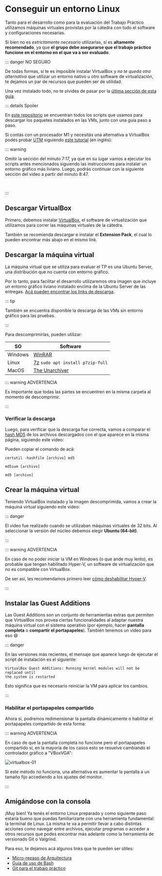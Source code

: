 # Conseguir un entorno Linux

Tanto para el desarrollo como para la evaluación del Trabajo Práctico utilizamos
máquinas virtuales provistas por la cátedra con todo el software y
configuraciones necesarias.

Si bien no es _estrictamente necesario_ utilizarlas, sí es **altamente
recomendado**, ya que **el grupo debe asegurarse que el trabajo práctico
funcione en el entorno en el que va a ser evaluado**.

::: danger NO SEGURO

De todas formas, si te es imposible instalar VirtualBox y _no te queda otra
alternativa_ que utilizar un entorno nativo u otro software de virtualización,
te dejamos un par de recursos que pueden ser de utilidad.

Una vez instalado todo, no te olvides de pasar por la
[última sección de esta guía](#amigandose-con-la-consola).

::: details Spoiler

En [este repositorio](https://github.com/sisoputnfrba/entorno-vms) se encuentran
todos los scripts que usamos para descargar los paquetes instalados en las VMs,
junto con una guía paso a paso.

Si contás con un procesador M1 y necesitás una alternativa a VirtualBox podés
probar [UTM](https://mac.getutm.app/) siguiendo
[este tutorial](https://www.youtube.com/watch?v=) (en inglés):

<YouTube v="hnwK-nkXolc"/>

::: warning

Omitir la sección del minuto 7:17, ya que en su lugar vamos a
ejecutar los scripts antes mencionados siguiendo las instrucciones para instalar
un entorno gráfico más liviano. Luego, podrás continuar con la siguiente sección
del video a partir del minuto 8:47.

<br>

:::

## Descargar VirtualBox

Primero, debemos instalar
[VirtualBox](https://www.virtualbox.org/wiki/Downloads), el software de
virtualización que utilizamos para correr las máquinas virtuales de la cátedra.

También se recomienda descargar e instalar el **Extension Pack**, el cual lo
pueden encontrar más abajo en el mismo link.

## Descargar la máquina virtual

La máquina virtual que se utiliza para evaluar el TP es una Ubuntu Server, una
distribución que no cuenta con entorno gráfico.

Por lo tanto, para facilitar el desarrollo utilizaremos otra imagen que incluye
un entorno gráfico liviano instalado encima de la Ubuntu Server de las entregas.
[Acá pueden encontrar los links de descarga](/recursos/vms#xubuntu).

::: tip

También se encuentra disponible la descarga de las VMs sin entorno gráfico para
las pruebas.

:::

Para descomprimirlas, pueden utilizar:

| SO      | Software                                                                                     |
|---------|----------------------------------------------------------------------------------------------|
| Windows | [WinRAR](https://www.win-rar.com/)                                                           |
| Linux   | [7z](http://manpages.ubuntu.com/manpages/jammy/man1/7z.1.html) `sudo apt install p7zip-full` |
| MacOS   | [The Unarchiver](https://theunarchiver.com/)                                                 |


::: warning ADVERTENCIA

Es importante que todas las partes se encuentren en la misma carpeta al momento
de descomprimir.

:::

### Verificar la descarga

Luego, para verificar que la descarga fue correcta, vamos a comparar el
[hash MD5](https://es.wikipedia.org/wiki/MD5) de los archivos descargados con el
que aparece en la misma página, siguiendo este video:

<YouTube v="0CL9Os8IUcY"/>

Pueden copiar el comando de acá:

<CodeGroup>
<CodeGroupItem title="Windows">

```:no-line-numbers
certutil -hashfile [archivo] md5
```

</CodeGroupItem>
<CodeGroupItem title="Linux">

```:no-line-numbers
md5sum [archivo]
```

</CodeGroupItem>
<CodeGroupItem title="MacOS">

```:no-line-numbers
md5 [archivo]
```

</CodeGroupItem>
</CodeGroup>

## Crear la máquina virtual

Teniendo VirtualBox instalado y la imagen descomprimida, vamos a crear la
máquina virtual siguiendo este video:

::: danger

El video fue realizado cuando se utilizaban máquinas virtuales de 32 bits. Al
seleccionar la versión del núcleo debemos elegir **Ubuntu (64-bit)**.

:::

<YouTube v="DmkSXv_Xa-U"/>

::: warning ADVERTENCIA

En caso de no poder iniciar la VM en Windows (o que ande muy lento), es probable
que tengan habilitado Hyper-V, un software de virtualización que no es
compatible con VirtualBox.

De ser así, les recomendamos primero leer
[cómo deshabilitar Hyper-V](https://docs.microsoft.com/es-es/troubleshoot/windows-client/application-management/virtualization-apps-not-work-with-hyper-v).

:::

## Instalar las Guest Additions

Las Guest Additions son un conjunto de herramientas extras que permiten que
VirtualBox nos provea ciertas funcionalidades al adaptar nuestra máquina virtual
con el sistema operativo (por ejemplo, hacer **pantalla completa** o **compartir
el portapapeles**). También tenemos un video para eso :smile:

<YouTube v="uMoO58tPc5c"/>

::: danger

En las versiones más recientes, el mensaje que aparece luego de ejecutar el
script de instalación es el siguiente:
```:no-line-numbers
VirtualBox Guest Additions: Running kernel modules will not be replaced until
the system is restarted
```
Esto significa que es necesario reiniciar la VM para aplicar los cambios.

:::

### Habilitar el portapapeles compartido

Ahora sí, podremos redimensionar la pantalla dinámicamente o habilitar el
portapapeles compartido de esta forma:

<YouTube v="xJ52dDTfCHo"/>

::: warning ADVERTENCIA

En caso de que la pantalla completa no funcione pero el portapapeles compartido
sí, en la mayoría de los casos esto se resuelve cambiando el controlador gráfico
a "VBoxVGA":

![virtualbox-01](/img/primeros-pasos/linux/virtualbox-01.png)

Si este método no funciona, una alternativa es aumentar la pantalla a un tamaño
fijo accediendo a los ajustes del monitor.

:::

## Amigándose con la consola

¡Muy bien! Ya tenés el entorno Linux preparado y como siguiente paso estaría
bueno que puedas familiarizarte con una herramienta fundamental: la terminal de
Linux. La misma te va a permitir llevar a cabo distintas acciones como navegar
entre archivos, ejecutar programas o acceder a otros recursos que podes
encontrar más adelante como la herramienta de versionado Git o Valgrind.

Para eso, te dejamos acá algunos links que te pueden ser útiles:

- [Micro-repaso de Arquitectura](https://faq.utnso.com.ar/guia-repaso-arquitectura)
- [Guía de uso de Bash](/guias/consola/bash)
- [Git para el trabajo práctico](/guias/consola/git)

